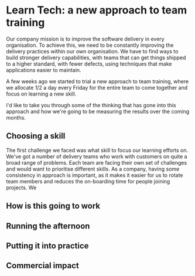 # Learn Tech: a new approach to team training

Our company mission is to improve the software delivery in every organisation. To achieve this, we need to be constantly improving the delivery practices within our own organisation. We have to find ways to build stronger delivery capabilities, with teams that can get things shipped to a higher standard, with fewer defects, using techniques that make applications easier to maintain.

A few weeks ago we started to trial a new approach to team training, where we allocate 1/2 a day every Friday for the entire team to come together and focus on learning a new skill.
    
I'd like to take you through some of the thinking that has gone into this approach and how we're going to be measuring the results over the coming months.

## Choosing a skill
The first challenge we faced was what skill to focus our learning efforts on. We've got a number of delivery teams who work with customers on quite a broad range of problems. Each team are facing their own set of challenges and would want to prioritise different skills. As a company, having some consistency in approach is important, as it makes it easier for us to rotate team members and reduces the on-boarding time for people joining projects. We 

## How is this going to work

## Running the afternoon

## Putting it into practice

## Commercial impact





